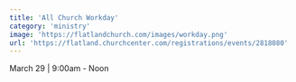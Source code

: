 ```yaml
---
title: 'All Church Workday'
category: 'ministry'
image: 'https://flatlandchurch.com/images/workday.png'
url: 'https://flatland.churchcenter.com/registrations/events/2818080'
---
```


March 29 | 9:00am - Noon

